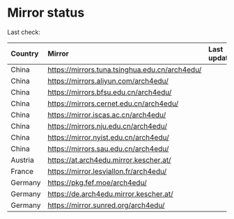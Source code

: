 <script src="./time.js"></script>
# Mirror status
Last check: <script type="text/javascript">localize(1719566474.8498864);</script>

|Country|Mirror|Last update|
|:------|:-----|:----------|
|China|https://mirrors.tuna.tsinghua.edu.cn/arch4edu/|<script type="text/javascript">localize(1719513180);</script>|
|China|https://mirrors.aliyun.com/arch4edu/|<script type="text/javascript">localize(1719513180);</script>|
|China|https://mirrors.bfsu.edu.cn/arch4edu/|<script type="text/javascript">localize(1719513180);</script>|
|China|https://mirrors.cernet.edu.cn/arch4edu/|<script type="text/javascript">localize(1719513180);</script>|
|China|https://mirror.iscas.ac.cn/arch4edu/|<script type="text/javascript">localize(1719513180);</script>|
|China|https://mirrors.nju.edu.cn/arch4edu/|<script type="text/javascript">localize(1719513180);</script>|
|China|https://mirror.nyist.edu.cn/arch4edu/|<script type="text/javascript">localize(1719513180);</script>|
|China|https://mirrors.sau.edu.cn/arch4edu/|<script type="text/javascript">localize(1719513180);</script>|
|Austria|https://at.arch4edu.mirror.kescher.at/|<script type="text/javascript">localize(1719513180);</script>|
|France|https://mirror.lesviallon.fr/arch4edu/|<script type="text/javascript">localize(1719513180);</script>|
|Germany|https://pkg.fef.moe/arch4edu/|<script type="text/javascript">localize(1719513180);</script>|
|Germany|https://de.arch4edu.mirror.kescher.at/|<script type="text/javascript">localize(1719513180);</script>|
|Germany|https://mirror.sunred.org/arch4edu/|<script type="text/javascript">localize(1719513180);</script>|

<script src="./tablefilter/tablefilter.js"></script>
<script src="./table.js"></script>